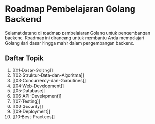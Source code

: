 # Roadmap Pembelajaran Golang Backend

Selamat datang di roadmap pembelajaran Golang untuk pengembangan backend. Roadmap ini dirancang untuk membantu Anda mempelajari Golang dari dasar hingga mahir dalam pengembangan backend.

## Daftar Topik

1. [[01-Dasar-Golang]]
2. [[02-Struktur-Data-dan-Algoritma]]
3. [[03-Concurrency-dan-Goroutines]]
4. [[04-Web-Development]]
5. [[05-Database]]
6. [[06-API-Development]]
7. [[07-Testing]]
8. [[08-Security]]
9. [[09-Deployment]]
10. [[10-Best-Practices]]